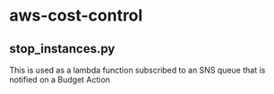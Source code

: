 # aws-cost-control

## stop_instances.py
This is used as a lambda function subscribed to an SNS queue that is notified on a Budget Action 
